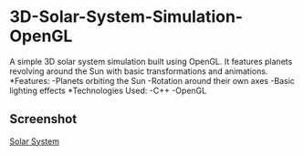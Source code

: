 # 3D-Solar-System-Simulation-OpenGL
A simple 3D solar system simulation built using OpenGL.
It features planets revolving around the Sun with basic transformations and animations.
*Features:
-Planets orbiting the Sun
-Rotation around their own axes
-Basic lighting effects
*Technologies Used:
-C++
-OpenGL
## Screenshot  
[Solar System](https://github.com/raila-shaukat/3D-Solar-System-Simulation-OpenGL/raw/main/3D_solar_system_image.png)
